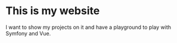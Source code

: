 This is my website
==================

I want to show my projects on it and have a playground to play with Symfony and Vue.
